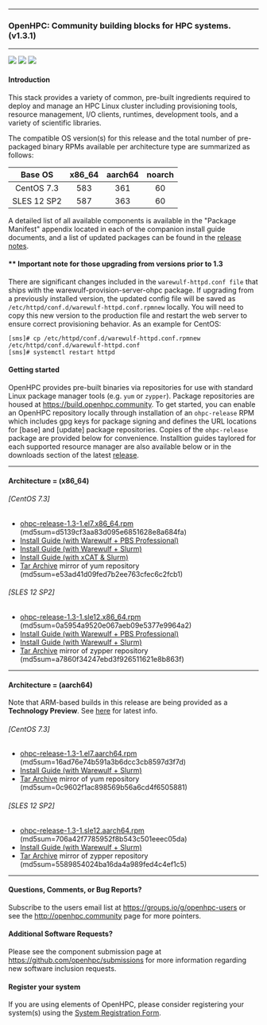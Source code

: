 
---

### OpenHPC: Community building blocks for HPC systems. (v1.3.1)

---

![](https://img.shields.io/badge/components%20available-67-green.svg)
![](https://img.shields.io/badge/new%20additions-3-blue.svg)
![](https://img.shields.io/badge/updates-37%25-lightgrey.svg)


#### Introduction

This stack provides a variety of common, pre-built ingredients required to
deploy and manage an HPC Linux cluster including provisioning tools, resource
management, I/O clients, runtimes, development tools, and a variety of
scientific libraries.

The compatible OS version(s) for this release and the total number of
pre-packaged binary RPMs available per architecture type are summarized as follows:

Base OS     | x86_64  | aarch64  | noarch
:---:       | :---:   | :---:    | :---:
CentOS 7.3  | 583     | 361      | 60
SLES 12 SP2 | 587     | 363      | 60

A detailed list of all available components is available in
the "Package Manifest" appendix located in each of the companion install
guide documents, and a list of updated packages can be found in the
[release notes](https://github.com/openhpc/ohpc/releases/tag/v1.3.1.GA). 

#### \*\* Important note for	those upgrading	from versions prior to 1.3

There are significant changes included in the `warewulf-httpd.conf file` that ships with the warewulf-provision-server-ohpc package. If upgrading from a previously installed version, the updated config file will be saved as `/etc/httpd/conf.d/warewulf-httpd.conf.rpmnew` locally. You will need to copy this new version to the production file and restart the web server to ensure correct provisioning behavior. As an example for CentOS:

```
[sms]# cp /etc/httpd/conf.d/warewulf-httpd.conf.rpmnew /etc/httpd/conf.d/warewulf-httpd.conf
[sms]# systemctl restart httpd
```

#### Getting started

OpenHPC provides pre-built binaries via repositories for use with standard
Linux package manager tools (e.g. ```yum``` or ```zypper```). Package
repositories are housed at https://build.openhpc.community. To get started, you
can enable an OpenHPC repository locally through installation of an
```ohpc-release``` RPM which includes gpg keys for package signing and defines
the URL locations for [base] and [update] package repositories. Copies of the
```ohpc-release``` package are provided below for convenience. Installtion guides 
taylored for each supported resource manager are also available below or in
the downloads section of the latest
[release](https://github.com/openhpc/ohpc/releases/tag/v1.3.GA).

---

#### Architecture = (x86_64)

###### [CentOS 7.3]
* [ohpc-release-1.3-1.el7.x86_64.rpm](https://github.com/openhpc/ohpc/releases/download/v1.3.GA/ohpc-release-1.3-1.el7.x86_64.rpm) (md5sum=d5139cf3aa83d095e6851628e8a684fa)
* [Install Guide (with Warewulf + PBS Professional)](https://github.com/openhpc/ohpc/releases/download/v1.3.1.GA/Install_guide-CentOS7-Warewulf-PBSPro-1.3.1-x86_64.pdf)
* [Install Guide (with Warewulf + Slurm)](https://github.com/openhpc/ohpc/releases/download/v1.3.1.GA/Install_guide-CentOS7-Warewulf-SLURM-1.3.1-x86_64.pdf)
* [Install Guide (with xCAT & Slurm)](https://github.com/openhpc/ohpc/releases/download/v1.3.1.GA/Install_guide-CentOS7-xCAT-SLURM-1.3.1-x86_64.pdf)
* [Tar Archive](http://build.openhpc.community/dist/1.3.1/OpenHPC-1.3.1.CentOS_7.x86_64.tar) mirror of yum repository (md5sum=e53ad41d09fed7b2ee763cfec6c2fcb1)

###### [SLES 12 SP2]
* [ohpc-release-1.3-1.sle12.x86_64.rpm](https://github.com/openhpc/ohpc/releases/download/v1.3.GA/ohpc-release-1.3-1.sle12.x86_64.rpm) (md5sum=0a5954a9520e067aeb09e5377e9964a2)
* [Install Guide (with Warewulf + PBS Professional)](https://github.com/openhpc/ohpc/releases/download/v1.3.1.GA/Install_guide-SLE_12-Warewulf-PBSPro-1.3.1-x86_64.pdf)
* [Install Guide (with Warewulf + Slurm)](https://github.com/openhpc/ohpc/releases/download/v1.3.1.GA/Install_guide-SLE_12-Warewulf-SLURM-1.3.1-x86_64.pdf)
* [Tar Archive](http://build.openhpc.community/dist/1.3.1/OpenHPC-1.3.1.SLE_12.x86_64.tar) mirror of zypper repository (md5sum=a7860f34247ebd3f926511621e8b863f)

---

#### Architecture = (aarch64)

Note that ARM-based builds in this release are being provided as a **Technology Preview**. See [here](https://github.com/openhpc/ohpc/wiki/ARM-Tech-Preview) for latest info.

###### [CentOS 7.3]
* [ohpc-release-1.3-1.el7.aarch64.rpm](https://github.com/openhpc/ohpc/releases/download/v1.3.GA/ohpc-release-1.3-1.el7.aarch64.rpm) (md5sum=16ad76e74b591a3b6dcc3cb8597d3f7d)
* [Install Guide (with Warewulf + Slurm)](https://github.com/openhpc/ohpc/releases/download/v1.3.1.GA/Install_guide-CentOS7-Warewulf-SLURM-1.3.1-aarch64.pdf)
* [Tar Archive](http://build.openhpc.community/dist/1.3.1/OpenHPC-1.3.CentOS_7_aarch64.tar) mirror of yum repository (md5sum=0c9602f1ac898569b56a6cd4f6505881)

###### [SLES 12 SP2]
* [ohpc-release-1.3-1.sle12.aarch64.rpm](https://github.com/openhpc/ohpc/releases/download/v1.3.GA/ohpc-release-1.3-1.sle12.aarch64.rpm) (md5sum=706a42f7785952f8b543c501eeec05da)
* [Install Guide (with Warewulf + Slurm)](https://github.com/openhpc/ohpc/releases/download/v1.3.1.GA/Install_guide-SLE_12-Warewulf-SLURM-1.3.1-aarch64.pdf)
* [Tar Archive](http://build.openhpc.community/dist/1.3.1/OpenHPC-1.3.1.SLE_12.aarch64.tar) mirror of zypper repository (md5sum=5589854024ba16da4a989fed4c4ef1c5)

---

#### Questions, Comments, or Bug Reports?

Subscribe to the users email list at https://groups.io/g/openhpc-users or see
the http://openhpc.community page for more pointers.

#### Additional Software Requests?

Please see the component submission page at
https://github.com/openhpc/submissions for more information regarding new
software inclusion requests.

#### Register your system

If you are using elements of OpenHPC, please consider registering your
system(s) using the [System Registration
Form](https://drive.google.com/open?id=1KvFM5DONJigVhOlmDpafNTDDRNTYVdolaYYzfrHkOWI).


